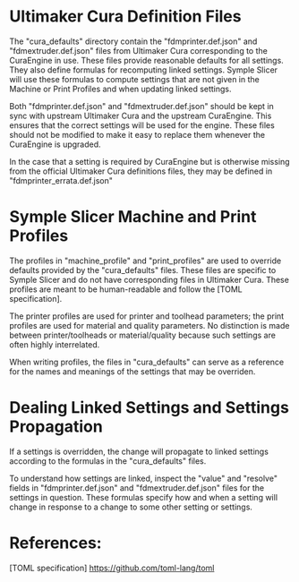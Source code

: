 Ultimaker Cura Definition Files
===============================

The "cura_defaults" directory contain the "fdmprinter.def.json" and
"fdmextruder.def.json" files from Ultimaker Cura corresponding to the
CuraEngine in use. These files provide reasonable defaults for all settings.
They also define formulas for recomputing linked settings. Symple Slicer will
use these formulas to compute settings that are not given in the Machine or
Print Profiles and when updating linked settings.

Both "fdmprinter.def.json" and "fdmextruder.def.json" should be kept in sync
with upstream Ultimaker Cura and the upstream CuraEngine. This ensures that
the correct settings will be used for the engine. These files should not be
modified to make it easy to replace them whenever the CuraEngine is upgraded.

In the case that a setting is required by CuraEngine but is otherwise missing
from the official Ultimaker Cura definitions files, they may be defined in
"fdmprinter_errata.def.json"

Symple Slicer Machine and Print Profiles
========================================

The profiles in "machine_profile" and "print_profiles" are used to override
defaults provided by the "cura_defaults" files. These files are specific to
Symple Slicer and do not have corresponding files in Ultimaker Cura. These
profiles are meant to be human-readable and follow the [TOML specification].

The printer profiles are used for printer and toolhead parameters; the print
profiles are used for material and quality parameters. No distinction is
made between printer/toolheads or material/quality because such settings are
often highly interrelated.

When writing profiles, the files in "cura_defaults" can serve as a reference
for the names and meanings of the settings that may be overriden.

Dealing Linked Settings and Settings Propagation
================================================ 

If a settings is overridden, the change will propagate to linked settings
according to the formulas in the "cura_defaults" files.

To understand how settings are linked, inspect the "value" and "resolve"
fields in "fdmprinter.def.json" and "fdmextruder.def.json" files for the
settings in question. These formulas specify how and when a setting will
change in response to a change to some other setting or settings.

References:
===========

[TOML specification] https://github.com/toml-lang/toml